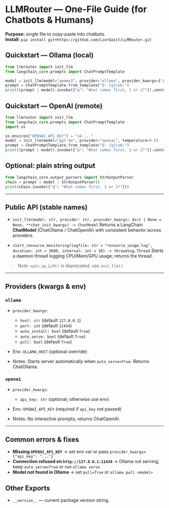 # LLMRouter — One-File Guide (for Chatbots & Humans)

**Purpose:** single file to copy-paste into chatbots.  
**Install:** `pip install git+https://github.com/LiorGazit/LLMRouter.git`

## Quickstart — Ollama (local)
```python
from llmrouter import init_llm
from langchain_core.prompts import ChatPromptTemplate

model = init_llm(model="gemma3", provider="ollama", provider_kwargs={"pull": True}, temperature=0.0)
prompt = ChatPromptTemplate.from_template("Q: {q}\nA:")
print((prompt | model).invoke({"q": "What comes first, 1 or 2?"}).content)
```

## Quickstart — OpenAI (remote)

```python
from llmrouter import init_llm
from langchain_core.prompts import ChatPromptTemplate
import os

os.environ["OPENAI_API_KEY"] = "sk-..."
model = init_llm(model="gpt-4o", provider="openai", temperature=0.0)
prompt = ChatPromptTemplate.from_template("Q: {q}\nA:")
print((prompt | model).invoke({"q": "What comes first, 1 or 2?"}).content)
```

## Optional: plain string output

```python
from langchain_core.output_parsers import StrOutputParser
chain = prompt | model | StrOutputParser()
print(chain.invoke({"q": "What comes first, 1 or 2?"}))
```

---

## Public API (stable names)

* `init_llm(model: str, provider: str, provider_kwargs: dict | None = None, **chat_init_kwargs) -> ChatModel`
  Returns a LangChain **ChatModel** (ChatOllama / ChatOpenAI) with consistent behavior across providers.

* `start_resource_monitoring(logfile: str = "resource_usage.log", duration: int = 3600, interval: int = 10) -> threading.Thread`
  Starts a daemon thread logging CPU/Mem/GPU usage; returns the thread.

> Note: `spin_up_LLM()` is deprecated; use `init_llm()`.

---

## Providers (kwargs & env)

### `ollama`

* `provider_kwargs`:

  * `host: str` (default `127.0.0.1`)
  * `port: int` (default `11434`)
  * `auto_install: bool` (default `True`)
  * `auto_serve: bool` (default `True`)
  * `pull: bool` (default `True`)
* Env: `OLLAMA_HOST` (optional override)
* Notes: Starts server automatically when `auto_serve=True`. Returns ChatOllama.

### `openai`

* `provider_kwargs`:

  * `api_key: str` (optional; otherwise use env)
* Env: `OPENAI_API_KEY` (required if `api_key` not passed)
* Notes: No interactive prompts; returns ChatOpenAI.

---

## Common errors & fixes

* **Missing `OPENAI_API_KEY`** → set env var or pass `provider_kwargs={"api_key": "..."}`
* **Connection refused on `http://127.0.0.1:11434`** → Ollama not serving; keep `auto_serve=True` or run `ollama serve`
* **Model not found in Ollama** → set `pull=True` or `ollama pull <model>`  

## Other Exports
- `__version__` — current package version string.